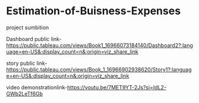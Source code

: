 # Estimation-of-Buisness-Expenses
project sumbition

Dashboard public link-https://public.tableau.com/views/Book1_16966073184140/Dashboard2?:language=en-US&:display_count=n&:origin=viz_share_link

story public link-https://public.tableau.com/views/Book_1_16966902938620/Story1?:language=en-US&:display_count=n&:origin=viz_share_link

video demonstrationlink-https://youtu.be/7MET9YT-2Js?si=IdL2-GWb2LeTf6Gb
